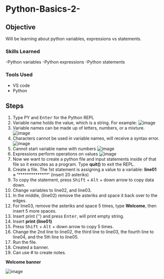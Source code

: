 # Python-Basics-2-

## Objective

 Will be learning about python variables, expressions vs statements.
 


### Skills Learned

-Python variables
-Python expressions
-Python statements 

### Tools Used

- VS code
- Python


## Steps
1. Type PY and <kbd>Enter</kbd> for the Python REPL
2. Variable name holds the value, which is a string. For example:
   ![image](https://github.com/user-attachments/assets/132a1d32-1e2a-4a88-8a75-5d1f730aa3ba)
3. Variable names can be made up of letters, numbers, or a mixture.
   ![image](https://github.com/user-attachments/assets/403cbaf7-349a-4356-a075-d3a86adf5014)
4. Characters cannot be used in variable names, will receive a syntax error.
   ![image](https://github.com/user-attachments/assets/108692cf-bc4b-4c56-9838-36819c1306d0)
5.   Cannot start variable name with numbers
   ![image](https://github.com/user-attachments/assets/15d5096f-e4fc-4fbc-b5ce-513130332bf3)
6. Expressions perform operations on values
  ![image](https://github.com/user-attachments/assets/bf8362ae-6128-473b-b3e7-cf17729ed710)
7. Now we want to create a python file and input statements inside of that file so it executes as a program. Type **quit()** to exit the REPL.
8. Create a file. The 1st statement is assigning a value to a variable: **line01 = '******************'** (insert 20 asteriks)
9. To copy the statement, press <kbd>Shift</kbd> + <kbd>Alt</kbd> + down arrow to copy data down. 
10. Change variables to line02, and line03.
11. In the middle, (line02) remove the asteriks and space it back over to the edges.
12. For line03, remove the asteriks and space 5 times, type **Welcome**, then insert 5 more spaces.
13. Insert print ('') and press <kbd>Enter</kbd>, will print empty string.
14. Insert **print (line01)**
15. Press <kbd>Shift</kbd> + <kbd>Alt</kbd> + down arrow  to copy 5 times.
16. Change the 2nd line to line02, the third line to line03, the fourth line to line04, and the 5th line to line05.
17. Run the file.
18. Created a banner.
19. Can use # to create notes.

**Welcome banner**

![image](https://github.com/user-attachments/assets/df4beaab-5541-4928-909d-26909b4ca67f)





   

   
   
   
   
   
